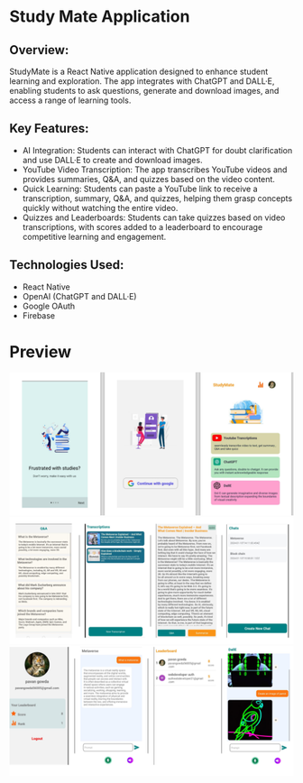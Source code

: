 # Study Mate Application
## Overview:
StudyMate is a React Native application designed to enhance student learning and exploration. The app integrates with ChatGPT and DALL·E, enabling students to ask questions, generate and download images, and access a range of learning tools.

## Key Features:

* AI Integration: Students can interact with ChatGPT for doubt clarification and use DALL·E to create and download images.
* YouTube Video Transcription: The app transcribes YouTube videos and provides summaries, Q&A, and quizzes based on the video content.
* Quick Learning: Students can paste a YouTube link to receive a transcription, summary, Q&A, and quizzes, helping them grasp concepts quickly without watching the entire video.
* Quizzes and Leaderboards: Students can take quizzes based on video transcriptions, with scores added to a leaderboard to encourage competitive learning and engagement.

## Technologies Used:

- React Native
- OpenAI (ChatGPT and DALL·E)
- Google OAuth
- Firebase

# Preview
![preview-image](Preview/1.png)
![preview-image](Preview/2.png)
![preview-image](Preview/3.png)